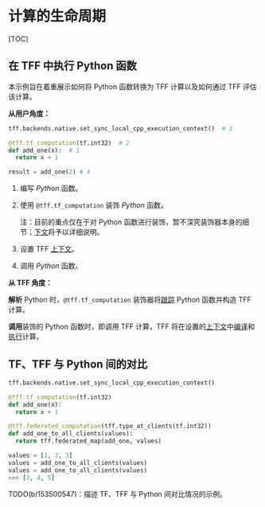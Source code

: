 # 计算的生命周期

[TOC]

## 在 TFF 中执行 Python 函数

本示例旨在着重展示如何将 Python 函数转换为 TFF 计算以及如何通过 TFF 评估该计算。

**从用户角度：**

```python
tff.backends.native.set_sync_local_cpp_execution_context()  # 3

@tff.tf_computation(tf.int32)  # 2
def add_one(x):  # 1
  return x + 1

result = add_one(2) # 4
```

1. 编写 *Python* 函数。

2. 使用 `@tff.tf_computation` 装饰 *Python* 函数。

    注：目前的重点仅在于对 Python 函数进行装饰，暂不深究装饰器本身的细节；[下文](#tf-vs-tff-vs-python)将予以详细说明。

3. 设置 TFF [上下文](context.md)。

4. 调用 *Python* 函数。

**从 TFF 角度：**

**解析** Python 时，`@tff.tf_computation` 装饰器将[跟踪](tracing.md) Python 函数并构造 TFF 计算。

**调用**装饰的 Python 函数时，即调用 TFF 计算，TFF 将在设置的[上下文](context.md)中[编译](compilation.md)和[执行](execution.md)计算。

## TF、TFF 与 Python 间的对比

```python
tff.backends.native.set_sync_local_cpp_execution_context()

@tff.tf_computation(tf.int32)
def add_one(x):
  return x + 1

@tff.federated_computation(tff.type_at_clients(tf.int32))
def add_one_to_all_clients(values):
  return tff.federated_map(add_one, values)

values = [1, 2, 3]
values = add_one_to_all_clients(values)
values = add_one_to_all_clients(values)
>>> [3, 4, 5]
```

TODO(b/153500547)：描述 TF、TFF 与 Python 间对比情况的示例。
